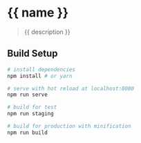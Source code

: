 # {{ name }}

> {{ description }}

## Build Setup

```bash
# install dependencies
npm install # or yarn

# serve with hot reload at localhost:8080
npm run serve

# build for test
npm run staging

# build for production with minification
npm run build
```
